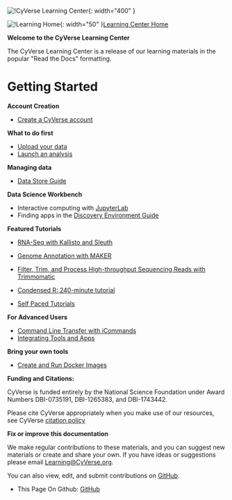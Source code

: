 ![!CyVerse Learning Center](https://github.com/tyson-swetnam/learning-materials-home-mkdocs/raw/main/assets/cyverse_cmyk.png "CyVerse Learning Center"){: width="400" }

![!Learning Home](https://github.com/tyson-swetnam/learning-materials-home-mkdocs/raw/main/assets/homeicon.png "Home"){: width="50" }[Learning Center Home](http://learning.cyverse.org/)

**Welcome to the CyVerse Learning Center**

The CyVerse Learning Center is a release of our learning materials in the popular "Read the Docs" formatting.

# Getting Started

**Account Creation**

- [Create a CyVerse account](http://learning.cyverse.org/projects/cyverse-account-creation-quickstart/)

**What to do first**

- [Upload your data](https://cyverse-data-store-quickstart.readthedocs-hosted.com/en/latest/)
- [Launch an analysis](https://learning.cyverse.org/projects/cyverse-de2-guide/en/latest/step5.html)

**Managing data**

- [Data Store Guide](https://cyverse-data-store-guide.readthedocs-hosted.com/en/latest/)

**Data Science Workbench**
   
-   Interactive computing with [JupyterLab](https://learning.cyverse.org/projects/vice/en/latest/user_guide/quick-jupyter.html)
-   Finding apps in the [Discovery Environment Guide](http://learning.cyverse.org/projects/cyverse-discovery-environment-guide/)

**Featured Tutorials**

- [RNA-Seq with Kallisto and Sleuth](https://cyverse-kallisto-tutorial.readthedocs-hosted.com/en/latest/)
- [Genome Annotation with MAKER](https://cyverse-sciapps-guide.readthedocs-hosted.com/en/latest/annotation.html)
- [Filter, Trim, and Process High-throughput Sequencing Reads with Trimmomatic](https://cyverse-trimmomatic-quickstart.readthedocs-hosted.com/en/latest/)
- [Condensed R: 240-minute tutorial](https://cyverse-240-minute-r-tutorial.readthedocs-hosted.com/en/latest/) 

- [Self Paced Tutorials](https://learning.cyverse.org/en/latest/tutorials.html)


**For Advanced Users**

-   [Command Line Transfer with iCommands](https://learning.cyverse.org/projects/data_store_guide/en/latest/step2.html#)
-   [Integrating Tools and Apps](https://learning.cyverse.org/en/latest/tools_and_apps.html)

**Bring your own tools**

- [Create and Run Docker Images](https://cyverse-creating-docker-containers-quickstart.readthedocs-hosted.com/en/latest/)

**Funding and Citations:**

CyVerse is funded entirely by the National Science Foundation under
Award Numbers DBI-0735191, DBI-1265383, and DBI-1743442.

Please cite CyVerse appropriately when you make use of our resources,
see CyVerse [citation policy](http://www.cyverse.org/acknowledge-cite-cyverse)

**Fix or improve this documentation**

We make regular contributions to these materials, and you can suggest
new materials or create and share your own. If you have ideas or
suggestions please email [Learning@CyVerse.org](Learning@cyverse.org). 

You can also view, edit, and submit contributions on [GitHub](https://github.com/cyverse-learning-materials).

- This Page On Github: [GitHub](https://github.com/cyverse-learning-materials/learning-materials-home)
